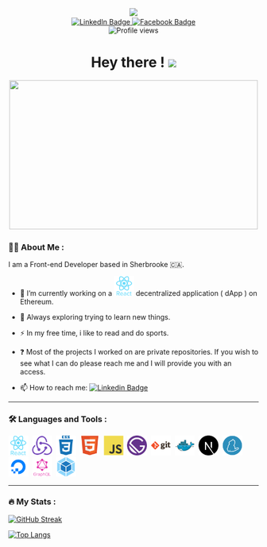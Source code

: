 <div id="header" align="center">
  <img src="https://media.giphy.com/media/dwmNhd5H7YAz6/giphy.gif" width="300"/>
</div>

<div id="badges" align="center">
  <a href="https://www.linkedin.com/in/kristopher-recinos-5592b160/">
    <img src="https://img.shields.io/badge/LinkedIn-blue?style=for-the-badge&logo=linkedin&logoColor=white" alt="LinkedIn Badge"/>
  </a>
  <a href="https://www.facebook.com/DEVToolsTips">
    <img src="https://img.shields.io/badge/Facebook-blue?style=for-the-badge&logo=facebook&logoColor=white" alt="Facebook Badge"/>
  </a>
</div>

<div id="view-badge" align="center">
  <img src="https://komarev.com/ghpvc/?username=kriskros09&style=flat-square&color=blue" alt="Profile views"/>
</div>

<h1 align="center">
  Hey there !
  <img src="https://media.giphy.com/media/hvRJCLFzcasrR4ia7z/giphy.gif" width="30px"/>
</h1>

<div align="center">
  <img src="https://media.giphy.com/media/dWesBcTLavkZuG35MI/giphy.gif" width="500" height="300"/>
</div>

### :woman_technologist: About Me :

I am a Front-end Developer based in Sherbrooke 🇨🇦.

- :telescope: I’m currently working on a <img src="https://github.com/devicons/devicon/blob/master/icons/react/react-original-wordmark.svg" title="React" alt="React" width="40" height="40"/> decentralized application ( dApp ) on Ethereum.

- :seedling: Always exploring trying to learn new things.

- :zap: In my free time, i like to read and do sports.

- :question: Most of the projects I worked on are private repositories. If you wish to see what I can do please reach me and I will provide you with an access.

- :mailbox: How to reach me: [![Linkedin Badge](https://img.shields.io/badge/LinkedIn-blue?style=flat&logo=Linkedin&logoColor=white)](https://www.linkedin.com/in/kristopher-recinos-5592b160/)

---

### :hammer_and_wrench: Languages and Tools :

<div>
  <img src="https://github.com/devicons/devicon/blob/master/icons/react/react-original-wordmark.svg" title="React" alt="React" width="40" height="40"/>&nbsp;
  <img src="https://github.com/devicons/devicon/blob/master/icons/redux/redux-original.svg" title="Redux" alt="Redux " width="40" height="40"/>&nbsp;
  <img src="https://github.com/devicons/devicon/blob/master/icons/css3/css3-plain-wordmark.svg"  title="CSS3" alt="CSS" width="40" height="40"/>&nbsp;
  <img src="https://github.com/devicons/devicon/blob/master/icons/html5/html5-original.svg" title="HTML5" alt="HTML" width="40" height="40"/>&nbsp;
  <img src="https://github.com/devicons/devicon/blob/master/icons/javascript/javascript-original.svg" title="JavaScript" alt="JavaScript" width="40" height="40"/>&nbsp;
  <img src="https://github.com/devicons/devicon/blob/master/icons/gatsby/gatsby-original.svg" title="Gatsby"  alt="Gatsby" width="40" height="40"/>&nbsp;
  <img src="https://github.com/devicons/devicon/blob/master/icons/git/git-original-wordmark.svg" title="Git" **alt="Git" width="40" height="40"/>&nbsp;
  <img src="https://github.com/devicons/devicon/blob/master/icons/docker/docker-original.svg" title="Docker" **alt="Docker" width="40" height="40"/>&nbsp;
  <img src="https://github.com/devicons/devicon/blob/master/icons/nextjs/nextjs-original.svg" title="Nextjs" **alt="Nextjs" width="40" height="40"/>&nbsp;
  <img src="https://github.com/devicons/devicon/blob/master/icons/yarn/yarn-original.svg" title="yarn" **alt="yarn" width="40" height="40"/>&nbsp;
  <img src="https://github.com/devicons/devicon/blob/master/icons/digitalocean/digitalocean-original.svg" title="yarn" **alt="yarn" width="40" height="40"/>&nbsp;
    <img src="https://github.com/devicons/devicon/blob/master/icons/graphql/graphql-plain-wordmark.svg" title="graphql" **alt="graphql" width="40" height="40"/>&nbsp;
      <img src="https://github.com/devicons/devicon/blob/master/icons/webpack/webpack-original.svg" title="webpack" **alt="webpack" width="40" height="40"/>

</div>

---

### :fire: My Stats :

[![GitHub Streak](http://github-readme-streak-stats.herokuapp.com?user=kriskros09&theme=dark&date_format=M%20j%5B%2C%20Y%5D)](https://git.io/streak-stats)

[![Top Langs](https://github-readme-stats.vercel.app/api/top-langs/?username=kriskros09&layout=compact&theme=vision-friendly-dark)](https://github.com/anuraghazra/github-readme-stats)
